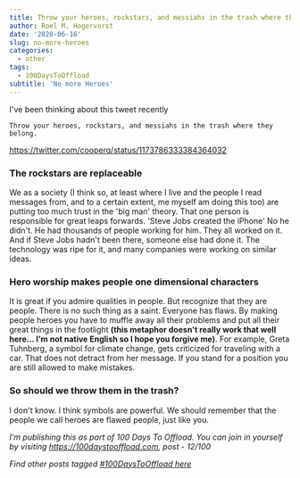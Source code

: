 ```yaml
---
title: Throw your heroes, rockstars, and messiahs in the trash where they belong
author: Roel M. Hogervorst
date: '2020-06-16'
slug: no-more-heroes
categories:
  - other
tags:
  - 100DaysToOffload
subtitle: 'No more Heroes'
---
```


I've been thinking about this tweet recently

```
Throw your heroes, rockstars, and messiahs in the trash where they belong.
```
<https://twitter.com/cooperq/status/1173786333384364032>

### The rockstars are replaceable
We as a society (I think so, at least where I live and the people I read messages from, and to a certain extent, me myself am doing this too) are putting too much trust in the 'big man' theory. That one person is responsible for great leaps forwards. 'Steve Jobs created the iPhone' No he didn't. He had thousands of people working for him. They all worked on it. And if Steve Jobs hadn't been there, someone else had done it. The technology was ripe for it, and many companies were working on similar ideas.

### Hero worship makes people one dimensional characters
It is great if you admire qualities in people. But recognize that they are people. There is no such thing as a saint. Everyone has flaws. By making people heroes you have to muffle away all their problems and put all their great things in the footlight **(this metaphor doesn't really work that well here... I'm not native English so I hope you forgive me)**.
For example, Greta Tuhnberg, a symbol for climate change, gets criticized for traveling with a car. That does not detract from her message. If you stand for a position you are still allowed to make mistakes.  

### So should we throw them in the trash?
I don't know. I think symbols are powerful. We should remember that the people we call heroes are flawed people, just like you.

*I’m publishing this as part of 100 Days To Offload. You can join in yourself by visiting https://100daystooffload.com, post - 12/100*

*Find other posts tagged  [#100DaysToOffload here](https://notes.rmhogervorst.nl/tags/100DaysToOffload/)*
